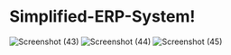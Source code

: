 # Simplified-ERP-System!
![Screenshot (43)](https://github.com/aniroop08/Simplified-ERP-System/assets/112757035/28250553-eb40-4744-9835-f792ef6ceb38)
![Screenshot (44)](https://github.com/aniroop08/Simplified-ERP-System/assets/112757035/f2b65e5e-f59c-4313-ba36-8580bb26a700)
![Screenshot (45)](https://github.com/aniroop08/Simplified-ERP-System/assets/112757035/4262c26f-22f3-44c3-98eb-0a10d7fa2d60)

